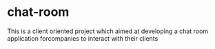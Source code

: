 # chat-room
This is a client oriented project which aimed at developing a chat room application forcompanies to interact with their clients
